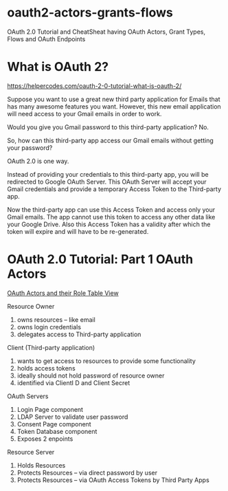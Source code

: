 # oauth2-actors-grants-flows
OAuth 2.0 Tutorial and CheatSheat having OAuth Actors, Grant Types, Flows and OAuth Endpoints

# What is OAuth 2?

https://helpercodes.com/oauth-2-0-tutorial-what-is-oauth-2/

Suppose you want to use a great new third party application for Emails that has many awesome features you want. However, this new email application will need access to your Gmail emails in order to work.

Would you give you Gmail password to this third-party application? No.

So, how can this third-party app access our Gmail emails without getting your password?

OAuth 2.0 is one way.

Instead of providing your credentials to this third-party app, you will be redirected to Google OAuth Server. This OAuth Server will accept your Gmail credentials and provide a temporary Access Token to the Third-party app.

Now the third-party app can use this Access Token and access only your Gmail emails. The app cannot use this token to access any other data like your Google Drive. Also this Access Token has a validity after which the token will expire and will have to be re-generated.

# OAuth 2.0 Tutorial: Part 1 OAuth Actors

[OAuth Actors and their Role Table View](https://helpercodes.com/oauth-2-0-tutorial-part-1-oauth-actors/)

Resource Owner	
1. owns resources – like email
2. owns login credentials
3. delegates access to Third-party application

Client
(Third-party application)	
1. wants to get access to resources to provide some functionality
2. holds access tokens
3. ideally should not hold password of resource owner
4. identified via ClientI D and Client Secret

OAuth Servers	
1. Login Page component
2. LDAP Server to validate user password
3. Consent Page component
4. Token Database component
5. Exposes 2 enpoints

Resource Server	
1. Holds Resources
2. Protects Resources – via direct password by user
3. Protects Resources – via OAuth Access Tokens by Third Party Apps

